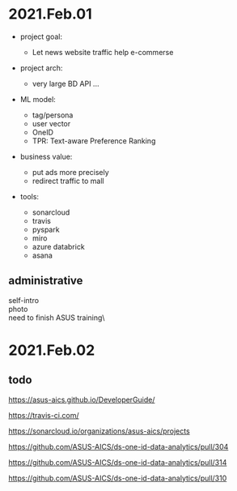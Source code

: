 # 2021.Feb.01

* project goal:
    * Let news website traffic help e-commerse
* project arch:
    * very large BD API ...
* ML model:
    * tag/persona
    * user vector
    * OneID
    * TPR: Text-aware Preference Ranking
* business value:
    * put ads more precisely
    * redirect traffic to mall

* tools:
    * sonarcloud
    * travis
    * pyspark
    * miro
    * azure databrick
    * asana


## administrative
self-intro\
photo\
need to finish ASUS training\

# 2021.Feb.02

## todo

https://asus-aics.github.io/DeveloperGuide/

https://travis-ci.com/

https://sonarcloud.io/organizations/asus-aics/projects

https://github.com/ASUS-AICS/ds-one-id-data-analytics/pull/304

https://github.com/ASUS-AICS/ds-one-id-data-analytics/pull/314

https://github.com/ASUS-AICS/ds-one-id-data-analytics/pull/310
